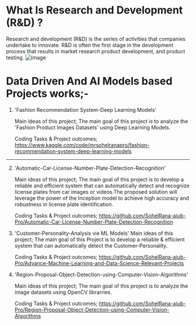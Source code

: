 # What Is Research and Development (R&D) ?
Research and development (R&D) is the series of activities that companies undertake to innovate. R&D is often the first stage in the 
development process that results in market research product development, and product testing.
![image](https://github.com/SohelRana-aiub-Pro/Research-And-Development-Based-Projects/assets/133596903/c298ca74-50c8-4d96-8a60-0eae4b2d4fde)


# Data Driven And AI Models based Projects works;-

1. 'Fashion Recommendation System-Deep Learning Models'
   
    Main ideas of this project; The main goal of this project is to analyze the 'Fashion Product Images Datasets' using Deep Learning Models.
   
    Coding Tasks & Project outcomes; https://www.kaggle.com/code/mrsohelranapro/fashion-recommendation-system-deep-learning-models 
-----------------------------------------------------------------------

2. 'Automatic-Car-License-Number-Plate-Detection-Recognition'

    Main ideas of this project; The main goal of this project is to develop a reliable and efficient system that can automatically detect and recognize license plates from car images or 
    videos.The proposed solution will leverage the power of the Inception model to achieve high accuracy and robustness in license plate identification.

    Coding Tasks & Project outcomes; https://github.com/SohelRana-aiub-Pro/Automatic-Car-License-Number-Plate-Detection-Recognition

   
3. 'Customer-Personality-Analysis vie ML Models'
   Main ideas of this project; The main goal of this Project is to develop a reliable & efficient system that can automatically detect the
   Customer-Personality.

   Coding Tasks & Project outcomes; https://github.com/SohelRana-aiub-Pro/Advance-Machine-Learning-and-Data-Science-Relevant-Projects
   

4. 'Region-Proposal-Object-Detection-using-Computer-Vision-Algorithms'
   
    Main ideas of this project; The main goal of this project is to analyze the image datasets using OpenCV librarries.

    Coding Tasks & Project outcomes; https://github.com/SohelRana-aiub-Pro/Region-Proposal-Object-Detection-using-Computer-Vision-Algorithms
